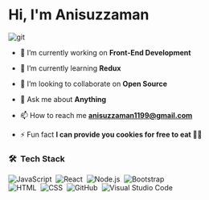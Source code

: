 <h1 align="left">Hi, I'm Anisuzzaman</h1>

![git](https://user-images.githubusercontent.com/86909240/186985219-dd1ddc8c-43f5-4717-8516-a529928a575a.PNG)

- 🔭 I’m currently working on **Front-End Development**

- 🌱 I’m currently learning **Redux**

- 👯 I’m looking to collaborate on **Open Source**

- 💬 Ask me about **Anything**

- 📫 How to reach me **anisuzzaman1199@gmail.com**

- ⚡ Fun fact **I can provide you cookies for free to eat 🍪😂**

### 🛠 &nbsp;Tech Stack

![JavaScript](https://img.shields.io/badge/-JavaScript-05122A?style=flat&logo=javascript)&nbsp;
![React](https://img.shields.io/badge/-React-05122A?style=flat&logo=react)&nbsp;
![Node.js](https://img.shields.io/badge/-Node.js-05122A?style=flat&logo=node.js)&nbsp;
![Bootstrap](https://img.shields.io/badge/-Bootstrap-05122A?style=flat&logo=bootstrap&logoColor=563D7C)\
![HTML](https://img.shields.io/badge/-HTML-05122A?style=flat&logo=HTML5)&nbsp;
![CSS](https://img.shields.io/badge/-CSS-05122A?style=flat&logo=CSS3&logoColor=1572B6)&nbsp;
![GitHub](https://img.shields.io/badge/-GitHub-05122A?style=flat&logo=github)&nbsp;
![Visual Studio Code](https://img.shields.io/badge/-Visual%20Studio%20Code-05122A?style=flat&logo=visual-studio-code&logoColor=007ACC)&nbsp;

